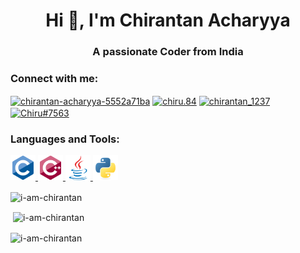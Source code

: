 <h1 align="center">Hi 👋, I'm Chirantan Acharyya</h1>
<h3 align="center">A passionate Coder from India</h3>



<!-- 🔭 I’m currently working on ...
- 🌱 I’m currently learning ...
- 👯 I’m looking to collaborate on ...
- 🤔 I’m looking for help with ...
- 💬 Ask me about ...
- 📫 How to reach me: ...
- 😄 Pronouns: ...
- ⚡ Fun fact: ...-->

<h3 align="left">Connect with me:</h3>
<p align="left">
<a href="https://linkedin.com/in/chirantan-acharyya-5552a71ba" target="blank"><img align="center" src="https://raw.githubusercontent.com/rahuldkjain/github-profile-readme-generator/master/src/images/icons/Social/linked-in-alt.svg" alt="chirantan-acharyya-5552a71ba" height="30" width="40" /></a>
<a href="https://fb.com/chiru.84" target="blank"><img align="center" src="https://raw.githubusercontent.com/rahuldkjain/github-profile-readme-generator/master/src/images/icons/Social/facebook.svg" alt="chiru.84" height="30" width="40" /></a>
<a href="https://www.codechef.com/users/chirantan_1237" target="blank"><img align="center" src="https://cdn.jsdelivr.net/npm/simple-icons@3.1.0/icons/codechef.svg" alt="chirantan_1237" height="30" width="40" /></a>
<a href="https://discord.gg/Chiru#7563" target="blank"><img align="center" src="https://raw.githubusercontent.com/rahuldkjain/github-profile-readme-generator/master/src/images/icons/Social/discord.svg" alt="Chiru#7563" height="30" width="40" /></a>
</p>

<h3 align="left">Languages and Tools:</h3>
<p align="left"> <a href="https://www.cprogramming.com/" target="_blank"> <img src="https://raw.githubusercontent.com/devicons/devicon/master/icons/c/c-original.svg" alt="c" width="40" height="40"/> </a> <a href="https://www.w3schools.com/cpp/" target="_blank"> <img src="https://raw.githubusercontent.com/devicons/devicon/master/icons/cplusplus/cplusplus-original.svg" alt="cplusplus" width="40" height="40"/> </a> <a href="https://www.java.com" target="_blank"> <img src="https://raw.githubusercontent.com/devicons/devicon/master/icons/java/java-original.svg" alt="java" width="40" height="40"/> </a> <a href="https://www.python.org" target="_blank"> <img src="https://raw.githubusercontent.com/devicons/devicon/master/icons/python/python-original.svg" alt="python" width="40" height="40"/> </a> </p>

<p><img align="center" src="https://github-readme-stats.vercel.app/api/top-langs?username=i-am-chirantan&show_icons=true&locale=en&layout=compact" alt="i-am-chirantan" /></p>

<p>&nbsp;<img align="center" src="https://github-readme-stats.vercel.app/api?username=i-am-chirantan&show_icons=true&locale=en" alt="i-am-chirantan" /></p>

<p><img align="center" src="https://github-readme-streak-stats.herokuapp.com/?user=i-am-chirantan&" alt="i-am-chirantan" /></p>
